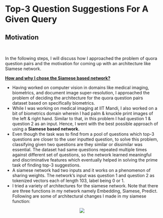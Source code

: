# Top-3 Question Suggestions For A Given Query

<p align="center">
  <b><h2>Motivation</h2></b><br>
</p>  
In the following steps, I will discuss how I approached the problem of quora question pairs and the motivation for coming up with an architecture like Siamese network.

<b><u>How and why I chose the Siamese based network?</u></b>
<ul>
  <li>Having worked on computer vision in domains like medical imaging, biometrics, and document image super-resolution, I approached the problem of deciding the architecture for the quora question pairs dataset based on specifically biometrics.</li>
   <li>While I was working on medical imaging at IIT Mandi, I also worked on a bit of biometrics domain wherein I had palm & knuckle print images of the left & right hand. Similar to that, in this problem I had question 1 & question 2 as an input. Hence, I went with the best possible approach of using a <b>Siamese based network.</b></li>
   <li>Even though the task was to find from a pool of questions which top-3 questions are closer to the user inputted question, to solve this problem, classifying given two questions are they similar or dissimilar was essential. The dataset had same questions repeated multiple times against different set of questions, so the network learned meaningful and discriminative features which eventually helped in solving the prime task of finding top-3 suggestions.</li>
   <li>A siamese network had two inputs and it works on a phenomenon of sharing weights. The network’s input was question 1 and question 2 as tokenized vectors each of length 103, label being 0 or 1.
</li>
   <li>I tried a variety of architectures for the siamese network. Note that there are three functions in my network namely Embedding, Siamese, Predict. Following are some of architectural changes I made in my siamese function:
</li>
  </ul>
<p align="center">
  <img src="https://github.com/aditya-AI/Top-3-Question-Suggestions-For-A-Given-Query/blob/master/pipeline.png">
</p>
